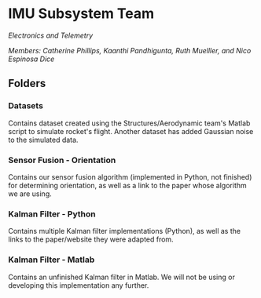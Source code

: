 # IMU Subsystem Team
*Electronics and Telemetry*

*Members: Catherine Phillips, Kaanthi Pandhigunta, Ruth Muelller, and Nico Espinosa Dice*

## Folders

### Datasets ###
Contains dataset created using the Structures/Aerodynamic team's Matlab script to simulate rocket's flight. Another dataset has added Gaussian noise to the simulated data.

### Sensor Fusion - Orientation ###
Contains our sensor fusion algorithm (implemented in Python, not finished) for determining orientation, as well as a link to the paper whose algorithm we are using.

### Kalman Filter - Python ###
Contains multiple Kalman filter implementations (Python), as well as the links to the paper/website they were adapted from.

### Kalman Filter - Matlab ###
Contains an unfinished Kalman filter in Matlab. We will not be using or developing this implementation any further.
